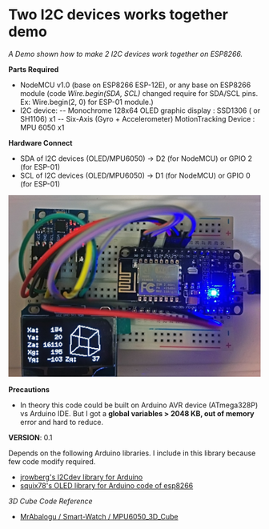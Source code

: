 Two I2C devices works together demo 
=======
*A Demo shown how to make 2 I2C devices work together on ESP8266.*

**Parts Required**
- NodeMCU v1.0 (base on ESP8266 ESP-12E), or any base on ESP8266 module (code *Wire.begin(SDA, SCL)* changed require for SDA/SCL pins. Ex: Wire.begin(2, 0) for ESP-01 module.)
- I2C device: 
-- Monochrome 128x64 OLED graphic display : SSD1306 ( or SH1106) x1
-- Six-Axis (Gyro + Accelerometer) MotionTracking Device : MPU 6050 x1

**Hardware Connect**
- SDA of I2C devices (OLED/MPU6050) -> D2 (for NodeMCU) or GPIO 2 (for ESP-01)
- SCL of I2C devices (OLED/MPU6050) -> D1 (for NodeMCU) or GPIO 0 (for ESP-01)

![GitHub](https://github.com/benjenq/ESP8266_MPU6050_OLED_SSD1306/blob/master/ESP8266_MPU6050_OLED_SSD1306.JPG "icon,benjenq")

**Precautions**
- In theory this code could be built on Arduino AVR device (ATmega328P) vs Arduino IDE. But I got a **global variables > 2048 KB, out of memory** error and hard to reduce.

**VERSION**:   0.1

Depends on the following Arduino libraries. I include in this library because few code modify required.  
- [jrowberg's I2Cdev library for Arduino](https://github.com/jrowberg/i2cdevlib/tree/master/Arduino/I2Cdev)
- [squix78's OLED library for Arduino code of esp8266](https://github.com/squix78/esp8266-oled-ssd1306)

*3D Cube Code Reference*
- [MrAbalogu / Smart-Watch / MPU6050_3D_Cube](https://github.com/MrAbalogu/Smart-Watch/blob/master/MPU6050_3D_Cube/MPU6050_3D_Cube.ino)
